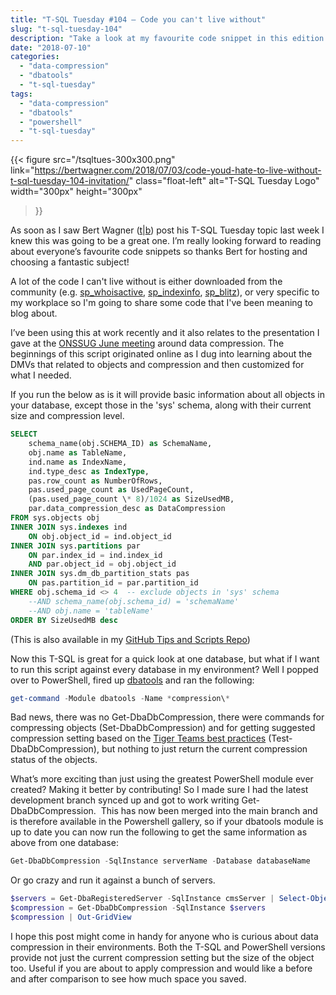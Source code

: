 ```yaml
---
title: "T-SQL Tuesday #104 – Code you can't live without"
slug: "t-sql-tuesday-104"
description: "Take a look at my favourite code snippet in this edition of the monthly blog party."
date: "2018-07-10"
categories:
  - "data-compression"
  - "dbatools"
  - "t-sql-tuesday"
tags:
  - "data-compression"
  - "dbatools"
  - "powershell"
  - "t-sql-tuesday"
---
```


{{<
  figure src="/tsqltues-300x300.png"
         link="https://bertwagner.com/2018/07/03/code-youd-hate-to-live-without-t-sql-tuesday-104-invitation/"
         class="float-left"
         alt="T-SQL Tuesday Logo"
         width="300px"
         height="300px"
>}}

As soon as I saw Bert Wagner ([t](https://twitter.com/bertwagner)|[b](https://bertwagner.com/)) post his T-SQL Tuesday topic last week I knew this was going to be a great one. I’m really looking forward to reading about everyone’s favourite code snippets so thanks Bert for hosting and choosing a fantastic subject!

A lot of the code I can't live without is either downloaded from the community (e.g. [sp_whoisactive](http://whoisactive.com/), [sp_indexinfo](http://karaszi.com/spindexinfo-enhanced-index-information-procedure), [sp_blitz](https://www.brentozar.com/blitz/)), or very specific to my workplace so I'm going to share some code that I've been meaning to blog about.

I’ve been using this at work recently and it also relates to the presentation I gave at the [ONSSUG June meeting](http://jesspomfret.com/first-user-group-presentation-i-survived/) around data compression. The beginnings of this script originated online as I dug into learning about the DMVs that related to objects and compression and then customized for what I needed.

If you run the below as is it will provide basic information about all objects in your database, except those in the 'sys' schema, along with their current size and compression level.

```SQL
SELECT
    schema_name(obj.SCHEMA_ID) as SchemaName,
    obj.name as TableName,
    ind.name as IndexName,
    ind.type_desc as IndexType,
    pas.row_count as NumberOfRows,
    pas.used_page_count as UsedPageCount,
    (pas.used_page_count \* 8)/1024 as SizeUsedMB,
    par.data_compression_desc as DataCompression
FROM sys.objects obj
INNER JOIN sys.indexes ind
    ON obj.object_id = ind.object_id
INNER JOIN sys.partitions par
    ON par.index_id = ind.index_id
    AND par.object_id = obj.object_id
INNER JOIN sys.dm_db_partition_stats pas
    ON pas.partition_id = par.partition_id
WHERE obj.schema_id <> 4  -- exclude objects in 'sys' schema
    --AND schema_name(obj.schema_id) = 'schemaName'
    --AND obj.name = 'tableName'
ORDER BY SizeUsedMB desc
```

(This is also available in my [GitHub Tips and Scripts Repo](https://github.com/jpomfret/ScriptsAndTips/blob/master/ObjectSizeAndCompression.sql))

Now this T-SQL is great for a quick look at one database, but what if I want to run this script against every database in my environment? Well I popped over to PowerShell, fired up [dbatools](http://dbatools.io/) and ran the following:

```PowerShell
get-command -Module dbatools -Name *compression\*
```

Bad news, there was no Get-DbaDbCompression, there were commands for compressing objects (Set-DbaDbCompression) and for getting suggested compression setting based on the [Tiger Teams best practices](https://blogs.msdn.microsoft.com/blogdoezequiel/2011/01/03/the-sql-swiss-army-knife-6-evaluating-compression-gains/) (Test-DbaDbCompression), but nothing to just return the current compression status of the objects.

What’s more exciting than just using the greatest PowerShell module ever created? Making it better by contributing! So I made sure I had the latest development branch synced up and got to work writing Get-DbaDbCompression.  This has now been merged into the main branch and is therefore available in the Powershell gallery, so if your dbatools module is up to date you can now run the following to get the same information as above from one database:

```PowerShell
Get-DbaDbCompression -SqlInstance serverName -Database databaseName
```

Or go crazy and run it against a bunch of servers.

```PowerShell
$servers = Get-DbaRegisteredServer -SqlInstance cmsServer | Select-Object -expand ServerName
$compression = Get-DbaDbCompression -SqlInstance $servers
$compression | Out-GridView
```

I hope this post might come in handy for anyone who is curious about data compression in their environments. Both the T-SQL and PowerShell versions provide not just the current compression setting but the size of the object too. Useful if you are about to apply compression and would like a before and after comparison to see how much space you saved.
